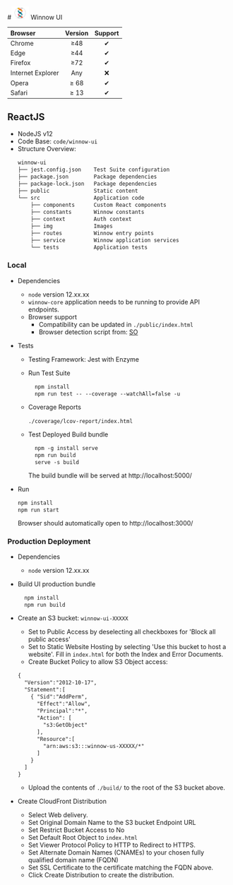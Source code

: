 #![Winnow](./src/img/logo-xs.png) Winnow UI
    
| Browser | Version | Support |
| :------- | :-------: | :-------: |
| Chrome | &ge;48 | &#10004; |
| Edge | &ge;44 | &#10004; |
| Firefox | &ge;72 | &#10004; |
| Internet Explorer | Any | &#10060; |
| Opera | &ge; 68 | &#10004; |
| Safari | &ge; 13 | &#10004; |
    
## ReactJS
* NodeJS v12
* Code Base: `code/winnow-ui`
* Structure Overview:
    ```
    winnow-ui
    ├── jest.config.json    Test Suite configuration
    ├── package.json        Package dependencies
    ├── package-lock.json   Package dependencies
    ├── public              Static content
    └── src                 Application code
        ├── components      Custom React components
        ├── constants       Winnow constants
        ├── context         Auth context
        ├── img             Images
        ├── routes          Winnow entry points
        ├── service         Winnow application services
        └── tests           Application tests
    ```
### Local
* Dependencies
  - `node` version 12.xx.xx
  - `winnow-core` application needs to be running to provide API endpoints.
  - Browser support
    - Compatibility can be updated in `./public/index.html`
    - Browser detection script from: [SO](https://stackoverflow.com/questions/52736265/can-i-render-warning-message-if-users-browser-is-not-supported)
    
* Tests

  - Testing Framework: Jest with Enzyme
  - Run Test Suite
    ```shell script
      npm install
      npm run test -- --coverage --watchAll=false -u
    ```
  - Coverage Reports
  
    `./coverage/lcov-report/index.html`
  - Test Deployed Build bundle
    ```shell script
      npm -g install serve
      npm run build
      serve -s build
    ```
    The build bundle will be served at http://localhost:5000/
* Run
    ```shell script
    npm install
    npm run start
    ```
    Browser should automatically open to http://localhost:3000/
    
### Production Deployment
* Dependencies
  - `node` version 12.xx.xx
  
* Build UI production bundle
  ```shell script
    npm install
    npm run build
   ```
  
* Create an S3 bucket: `winnow-ui-XXXXX`
  - Set to Public Access by deselecting all checkboxes for 'Block all public access'
  - Set to Static Website Hosting by selecting 'Use this bucket to host a website'. Fill in `index.html` for both the Index and Error Documents.
  - Create Bucket Policy to allow S3 Object access:
  ```metadata json
  {
    "Version":"2012-10-17",
    "Statement":[
      { "Sid":"AddPerm",
        "Effect":"Allow",
        "Principal":"*",
        "Action": [
          "s3:GetObject"
        ],
        "Resource":[
          "arn:aws:s3:::winnow-us-XXXXX/*"
        ]
      }
    ]
  }
  ```
  - Upload the contents of `./build/` to the root of the S3 bucket above.
  
* Create CloudFront Distribution
  - Select Web delivery.
  - Set Original Domain Name to the S3 bucket Endpoint URL
  - Set Restrict Bucket Access to No
  - Set Default Root Object to `index.html`
  - Set Viewer Protocol Policy to HTTP to Redirect to HTTPS.
  - Set Alternate Domain Names (CNAMEs) to your chosen fully qualified domain name (FQDN)
  - Set SSL Certificate to the certificate matching the FQDN above.
  - Click Create Distribution to create the distribution.
